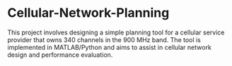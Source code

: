 # Cellular-Network-Planning
This project involves designing a simple planning tool for a cellular service provider that owns 340 channels in the 900 MHz band. The tool is implemented in MATLAB/Python and aims to assist in cellular network design and performance evaluation.
